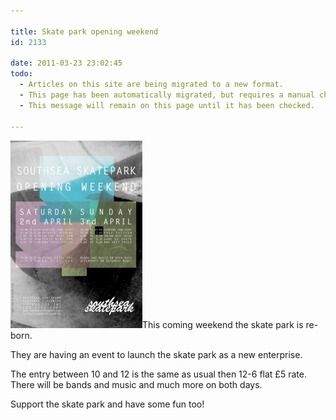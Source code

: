 ```yaml
---

title: Skate park opening weekend
id: 2133

date: 2011-03-23 23:02:45
todo:
  - Articles on this site are being migrated to a new format.
  - This page has been automatically migrated, but requires a manual check-&-tune to ensure the format and links all work as expected.
  - This message will remain on this page until it has been checked.

---
```


[![skate park poster](/public/assets/skatepark-211x300.jpg "skate park poster")](/assets/skatepark.jpg)This coming weekend the skate park is re-born.

They are having an event to launch the skate park as a new enterprise.

The entry between 10 and 12 is the same as usual then 12-6 flat £5 rate. There will be bands and music and much more on both days.

Support the skate park and have some fun too!